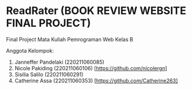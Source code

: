 # ReadRater (BOOK REVIEW WEBSITE FINAL PROJECT)

Final Project Mata Kuliah Pemrograman Web Kelas B 

Anggota Kelompok:
1. Janneffer Pandelaki (220211060085)
2. Nicole Pakiding (220211060106) [https://github.com/nicolergn]
3. Sisilia Salilo (220211060291) 
4. Catherine Assa (220211060353) [https://github.com/Catherine263]
